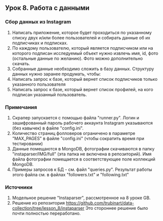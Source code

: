 ## Урок 8. Работа с данными

### Сбор данных из Instagram

1) Написать приложение, которое будет проходиться по указанному списку двух и/или более пользователей и собирать данные
   об их подписчиках и подписках.
2) По каждому пользователю, который является подписчиком или на которого подписан исследуемый объект нужно извлечь имя,
   id, фото (остальные данные по желанию). Фото можно дополнительно скачать.
3) Собранные данные необходимо сложить в базу данных. Структуру данных нужно заранее продумать, чтобы:
4) Написать запрос к базе, который вернет список подписчиков только указанного пользователя
5) Написать запрос к базе, который вернет список профилей, на кого подписан указанный пользователь.

### Примечания

1) Скрапер запускается с помощью файла "runner.py". Логин и зашифрованный пароль рабочего аккаунта Instagram указываются (без кавычек) в файле "config.ini".
2) Количество страниц фолловеров ограничено в параметре "MAX_PAGES" в файле "config.ini" (чтобы сократить время при тестировании)
3) Данные помещаются в MongoDB, фотографии скачиваются в папку "instaparser/IMG/full" (эта папка не включена в репозиторий). Имя файла фотографии помещается в соответствующее поле коллекций MongoDB.
4) Примеры запросов к БД - см. файл "queries.py". Результат работы этого файла см. в файлах "followers.txt" и  "following.txt"

### Источники
1) Модельное решение "Instaparser", рассмотренное на 8 уроке GB.
2) Решение из репозитория https://github.com/trubinart/data-collection/tree/lesson_8/instaparser
Это стороннее решение было почти полностью переработано.